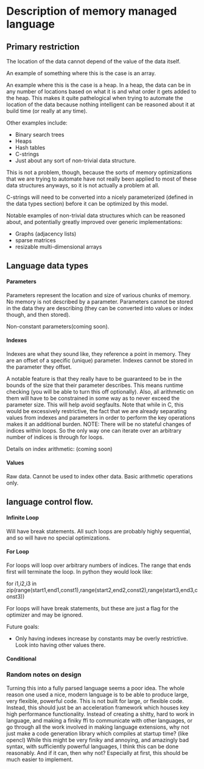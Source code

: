 # Description of memory managed language

## Primary restriction

The location of the data cannot depend of the value of the data itself.

An example of something where this is the case is an array.

An example where this is the case is a heap. In a heap, the data can be in any number of locations based on what it is and what order it gets added to the heap. This makes it quite pathelogical when trying to automate the location of the data because nothing intelligent can be reasoned about it at build time (or really at any time).

Other examples include:

* Binary search trees
* Heaps
* Hash tables
* C-strings
* Just about any sort of non-trivial data structure.

This is not a problem, though, because the sorts of memory optimizations that we are trying to automate have not really been applied to most of these data structures anyways, so it is not actually a problem at all.

C-strings will need to be converted into a nicely parameterized (defined in the data types section) before it can be optimized by this model.

Notable examples of non-trivial data structures which can be reasoned about, and potentially greatly improved over generic implementations:

* Graphs (adjacency lists)
* sparse matrices
* resizable multi-dimensional arrays

## Language data types

#### Parameters

Parameters represent the location and size of various chunks of memory. No memory is not described by a parameter. Parameters cannot be stored in the data they are describing (they can be converted into values or index though, and then stored).

Non-constant parameters(coming soon).

#### Indexes

Indexes are what they sound like, they reference a point in memory. They are an offset of a specific (unique) parameter. Indexes cannot be stored in the parameter they offset.

A notable feature is that they really have to be guaranteed to be in the bounds of the size that their parameter describes. This means runtime checking (you will be able to turn this off optionally). Also, all arithmetic on them will have to be constrained in some way as to never exceed the parameter size. This will help avoid segfaults. Note that while in C, this would be excessively restrictive, the fact that we are already separating values from indexes and parameters in order to perform the key operations makes it an additional burden.
NOTE: There will be no stateful changes of indices within loops. So the only way one can iterate over an arbitrary number of indices is through for loops.

Details on index arithmetic: (coming soon)

#### Values

Raw data. Cannot be used to index other data. Basic arithmetic operations only.

## language control flow.

#### Infinite Loop

Will have break statements. All such loops are probably highly sequential, and so will have no special optimizations.

#### For Loop

For loops will loop over arbitrary numbers of indices. The range that ends first will terminate the loop. In python they would look like:

for i1,i2,i3 in zip(range(start1,end1,const1),range(start2,end2,const2),range(start3,end3,const3))

For loops will have break statements, but these are just a flag for the optimizer and may be ignored.

Future goals:

* Only having indexes increase by constants may be overly restrictive. Look into having other values there.

#### Conditional



### Random notes on design

Turning this into a fully parsed language seems a poor idea. The whole reason one used a nice, modern language is to be able to produce large, very flexible, powerful code. This is not built for large, or flexible code. Instead, this should just be an acceleration framework which houses key high performance functionality. Instead of creating a shitty, hard to work in language, and making a finiky ffi to communicate with other languages, or go through all the work involved in making language extensions, why not just make a code generation library which compiles at startup time? (like opencl) While this might be very finiky and annoying, and amazingly bad syntax, with sufficiently powerful languages, I think this can be done reasonably. And if it can, then why not? Especially at first, this should be much easier to implement.
